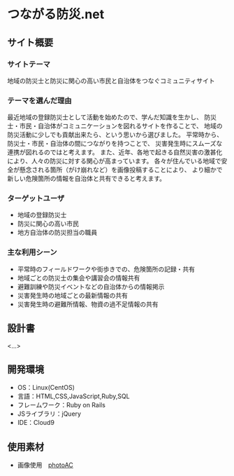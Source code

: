 # つながる防災.net

## サイト概要
### サイトテーマ
地域の防災士と防災に関心の高い市民と自治体をつなぐコミュニティサイト

### テーマを選んだ理由
最近地域の登録防災士として活動を始めたので、学んだ知識を生かし、
防災士・市民・自治体がコミュニケーションを図れるサイトを作ることで、
地域の防災活動に少しでも貢献出来たら、という思いから選びました。
平常時から、防災士・市民・自治体の間につながりを持つことで、
災害発生時にスムーズな連携が図れるのではと考えます。
また、近年、各地で起きる自然災害の激甚化により、人々の防災に対する関心が高まっています。
各々が住んでいる地域で安全が懸念される箇所（がけ崩れなど）を画像投稿することにより、
より細かで新しい危険箇所の情報を自治体と共有できると考えます。

### ターゲットユーザ
- 地域の登録防災士
- 防災に関心の高い市民
- 地方自治体の防災担当の職員

### 主な利用シーン
- 平常時のフィールドワークや街歩きでの、危険箇所の記録・共有
- 地域ごとの防災士の集会や講習会の情報共有
- 避難訓練や防災イベントなどの自治体からの情報掲示
- 災害発生時の地域ごとの最新情報の共有
- 災害発生時の避難所情報、物資の過不足情報の共有

## 設計書
<...>

## 開発環境
- OS：Linux(CentOS)
- 言語：HTML,CSS,JavaScript,Ruby,SQL
- フレームワーク：Ruby on Rails
- JSライブラリ：jQuery
- IDE：Cloud9

## 使用素材
- 画像使用　[photoAC](https://www.photo-ac.com/)